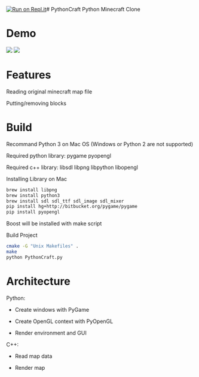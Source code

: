[![Run on Repl.it](https://repl.it/badge/github/zzh8829/PythonCraft)](https://repl.it/github/zzh8829/PythonCraft)# PythonCraft
Python Minecraft Clone

Demo
====
![](https://raw.githubusercontent.com/zzh8829/PythonCraft/master/demo1.png)
![](https://raw.githubusercontent.com/zzh8829/PythonCraft/master/demo2.png)

Features
========
Reading original minecraft map file

Putting/removing blocks

Build
========

Recommand Python 3 on Mac OS (Windows or Python 2 are not supported)

Required python library: pygame pyopengl

Required c++ library: libsdl libpng libpython libopengl

Installing Library on Mac
```bash
brew install libpng
brew install python3
brew install sdl sdl_ttf sdl_image sdl_mixer
pip install hg+http://bitbucket.org/pygame/pygame
pip install pyopengl
```

Boost will be installed with make script 

Build Project
```bash
cmake -G "Unix Makefiles" .
make
python PythonCraft.py
```

Architecture
============
Python:

*  Create windows with PyGame

*  Create OpenGL context with PyOpenGL

*  Render environment and GUI



C++:

 * Read map data
  
 * Render map




